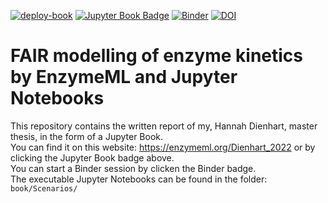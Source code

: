 [![deploy-book](https://github.com/EnzymeML/Dienhart_2022/actions/workflows/deploy.yaml/badge.svg)](https://github.com/EnzymeML/Dienhart_2022/actions/workflows/deploy.yaml)
[![Jupyter Book Badge](https://jupyterbook.org/badge.svg)](https://enzymeml.org/Dienhart_2022/)
[![Binder](https://mybinder.org/badge_logo.svg)](https://mybinder.org/v2/gh/EnzymeML/Dienhart_2022/HEAD)
[![DOI](https://zenodo.org/badge/451932831.svg)](https://zenodo.org/badge/latestdoi/451932831)
# FAIR modelling of enzyme kinetics by EnzymeML and Jupyter Notebooks
This repository contains the written report of my, Hannah Dienhart, master thesis, in the form of a Jupyter Book.  
You can find it on this website: https://enzymeml.org/Dienhart_2022 or by clicking the Jupyter Book badge above.  
You can start a Binder session by clicken the Binder badge.   
The executable Jupyter Notebooks can be found in the folder: `book/Scenarios/`
